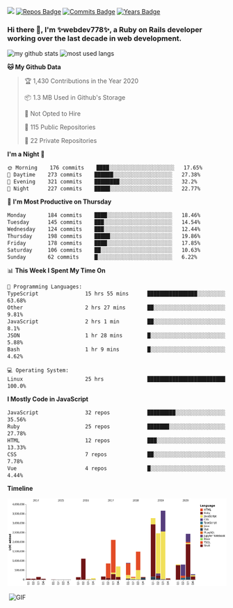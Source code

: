 ![](https://visitor-badge.glitch.me/badge?page_id=webdev778.webdev778)
[![Repos Badge](https://badges.pufler.dev/repos/webdev778)](https://badges.pufler.dev)
[![Commits Badge](https://badges.pufler.dev/commits/monthly/webdev778)](https://badges.pufler.dev)
[![Years Badge](https://badges.pufler.dev/years/webdev778)](https://badges.pufler.dev)
### Hi there 👋, I'm ✨webdev778✨, a Ruby on Rails developer working over the last decade in web development.


![my github stats](https://github-readme-stats.vercel.app/api?username=webdev778&show_icons=true&theme=tokyonight&line_height=27)
![most used langs](https://github-readme-stats.vercel.app/api/top-langs/?username=webdev778&hide=css,html&theme=tokyonight)

<!--START_SECTION:waka-->
**🐱 My Github Data** 

> 🏆 1,430 Contributions in the Year 2020
 > 
> 📦 1.3 MB Used in Github's Storage 
 > 
> 🚫 Not Opted to Hire
 > 
> 📜 115 Public Repositories
 > 
> 🔑 22 Private Repositories 

**I'm a Night 🦉** 

```text
🌞 Morning    176 commits    ████░░░░░░░░░░░░░░░░░░░░░   17.65% 
🌆 Daytime    273 commits    ██████░░░░░░░░░░░░░░░░░░░   27.38% 
🌃 Evening    321 commits    ████████░░░░░░░░░░░░░░░░░   32.2% 
🌙 Night      227 commits    █████░░░░░░░░░░░░░░░░░░░░   22.77%

```
📅 **I'm Most Productive on Thursday** 

```text
Monday       184 commits    ████░░░░░░░░░░░░░░░░░░░░░   18.46% 
Tuesday      145 commits    ███░░░░░░░░░░░░░░░░░░░░░░   14.54% 
Wednesday    124 commits    ███░░░░░░░░░░░░░░░░░░░░░░   12.44% 
Thursday     198 commits    █████░░░░░░░░░░░░░░░░░░░░   19.86% 
Friday       178 commits    ████░░░░░░░░░░░░░░░░░░░░░   17.85% 
Saturday     106 commits    ██░░░░░░░░░░░░░░░░░░░░░░░   10.63% 
Sunday       62 commits     █░░░░░░░░░░░░░░░░░░░░░░░░   6.22%

```


📊 **This Week I Spent My Time On** 

```text
💬 Programming Languages: 
TypeScript               15 hrs 55 mins      ████████████████░░░░░░░░░   63.68% 
Other                    2 hrs 27 mins       ██░░░░░░░░░░░░░░░░░░░░░░░   9.81% 
JavaScript               2 hrs 1 min         ██░░░░░░░░░░░░░░░░░░░░░░░   8.1% 
JSON                     1 hr 28 mins        █░░░░░░░░░░░░░░░░░░░░░░░░   5.88% 
Bash                     1 hr 9 mins         █░░░░░░░░░░░░░░░░░░░░░░░░   4.62%

💻 Operating System: 
Linux                    25 hrs              █████████████████████████   100.0%

```

**I Mostly Code in JavaScript** 

```text
JavaScript               32 repos            █████████░░░░░░░░░░░░░░░░   35.56% 
Ruby                     25 repos            ███████░░░░░░░░░░░░░░░░░░   27.78% 
HTML                     12 repos            ███░░░░░░░░░░░░░░░░░░░░░░   13.33% 
CSS                      7 repos             ██░░░░░░░░░░░░░░░░░░░░░░░   7.78% 
Vue                      4 repos             █░░░░░░░░░░░░░░░░░░░░░░░░   4.44%

```


**Timeline**

![Chart not found](https://raw.githubusercontent.com/webdev778/webdev778/master/charts/bar_graph.png) 


<!--END_SECTION:waka-->

<img align="right" alt="GIF" src="https://github.com/webdev778/webdev778/blob/main/code.gif?raw=true" width="500" height="320" />

<!--
**webdev778/webdev778** is a ✨ _special_ ✨ repository because its `README.md` (this file) appears on your GitHub profile.

Here are some ideas to get you started:

- 🔭 I’m currently working on ...
- 🌱 I’m currently learning ...
- 👯 I’m looking to collaborate on ...
- 🤔 I’m looking for help with ...
- 💬 Ask me about ...
- 📫 How to reach me: ...
- 😄 Pronouns: ...
- ⚡ Fun fact: ...
-->
